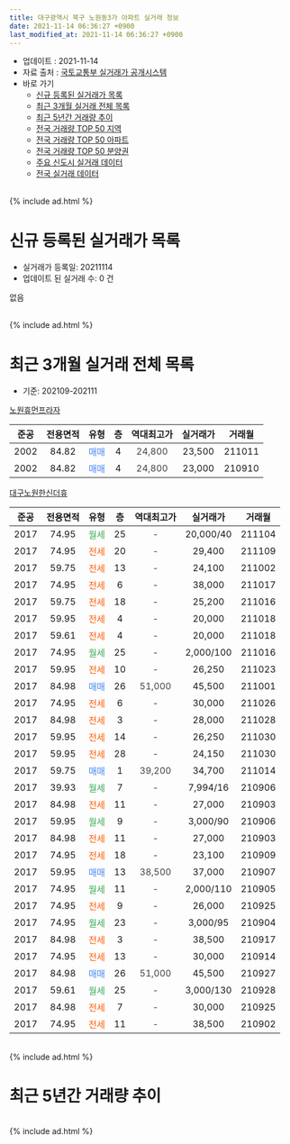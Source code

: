 ```yaml
---
title: 대구광역시 북구 노원동3가 아파트 실거래 정보
date: 2021-11-14 06:36:27 +0900
last_modified_at: 2021-11-14 06:36:27 +0900
---
```


* 업데이트 : 2021-11-14
* 자료 출처 : [국토교통부 실거래가 공개시스템](http://rt.molit.go.kr)
* 바로 가기
    * [신규 등록된 실거래가 목록](#신규-등록된-실거래가-목록)
    * [최근 3개월 실거래 전체 목록](#최근-3개월-실거래-전체-목록)
    * [최근 5년간 거래량 추이](#최근-5년간-거래량-추이)
    * [전국 거래량 TOP 50 지역](https://inasie.github.io/apt-trade-info/최근-3개월-전국에서-가장-거래가-많이-발생한-지역)
    * [전국 거래량 TOP 50 아파트](https://inasie.github.io/apt-trade-info/최근-3개월-전국에서-가장-거래가-많이-발생한-아파트)
    * [전국 거래량 TOP 50 분양권](https://inasie.github.io/apt-trade-info/최근-3개월-전국에서-가장-거래가-많이-발생한-분양권)
    * [주요 신도시 실거래 데이터](https://inasie.github.io/apt-trade-info/주요-신도시)
    * [전국 실거래 데이터](https://inasie.github.io/apt-trade-info/전국)
<br>
{% include ad.html %}
<br>

# 신규 등록된 실거래가 목록
* 실거래가 등록일: 20211114
* 업데이트 된 실거래 수: 0 건

없음

<br>
{% include ad.html %}
<br>

# 최근 3개월 실거래 전체 목록
* 기준: 202109-202111


[노원휴먼프라자](https://search.naver.com/search.naver?query=%EB%8C%80%EA%B5%AC%EA%B4%91%EC%97%AD%EC%8B%9C+%EB%B6%81%EA%B5%AC+%EB%85%B8%EC%9B%90%EB%8F%993%EA%B0%80+%EB%85%B8%EC%9B%90%ED%9C%B4%EB%A8%BC%ED%94%84%EB%9D%BC%EC%9E%90)

|준공|전용면적|유형|층|역대최고가|실거래가|거래월|
|:---:|:---:|:---:|:---:|:---:|:---:|:---:|
|2002|84.82|<span style="color:#4285f3">매매</span>|4|<span style="color:#444444">24,800</span>|23,500|211011|
|2002|84.82|<span style="color:#4285f3">매매</span>|4|<span style="color:#444444">24,800</span>|23,000|210910|

[대구노원한신더휴](https://search.naver.com/search.naver?query=%EB%8C%80%EA%B5%AC%EA%B4%91%EC%97%AD%EC%8B%9C+%EB%B6%81%EA%B5%AC+%EB%85%B8%EC%9B%90%EB%8F%993%EA%B0%80+%EB%8C%80%EA%B5%AC%EB%85%B8%EC%9B%90%ED%95%9C%EC%8B%A0%EB%8D%94%ED%9C%B4)

|준공|전용면적|유형|층|역대최고가|실거래가|거래월|
|:---:|:---:|:---:|:---:|:---:|:---:|:---:|
|2017|74.95|<span style="color:#34a853">월세</span>|25|<span style="color:#444444">-</span>|20,000/40|211104|
|2017|74.95|<span style="color:#ff5a00">전세</span>|20|<span style="color:#444444">-</span>|29,400|211109|
|2017|59.75|<span style="color:#ff5a00">전세</span>|13|<span style="color:#444444">-</span>|24,100|211002|
|2017|74.95|<span style="color:#ff5a00">전세</span>|6|<span style="color:#444444">-</span>|38,000|211017|
|2017|59.75|<span style="color:#ff5a00">전세</span>|18|<span style="color:#444444">-</span>|25,200|211016|
|2017|59.95|<span style="color:#ff5a00">전세</span>|4|<span style="color:#444444">-</span>|20,000|211018|
|2017|59.61|<span style="color:#ff5a00">전세</span>|4|<span style="color:#444444">-</span>|20,000|211018|
|2017|74.95|<span style="color:#34a853">월세</span>|25|<span style="color:#444444">-</span>|2,000/100|211016|
|2017|59.95|<span style="color:#ff5a00">전세</span>|10|<span style="color:#444444">-</span>|26,250|211023|
|2017|84.98|<span style="color:#4285f3">매매</span>|26|<span style="color:#444444">51,000</span>|45,500|211001|
|2017|74.95|<span style="color:#ff5a00">전세</span>|6|<span style="color:#444444">-</span>|30,000|211026|
|2017|84.98|<span style="color:#ff5a00">전세</span>|3|<span style="color:#444444">-</span>|28,000|211028|
|2017|59.95|<span style="color:#ff5a00">전세</span>|14|<span style="color:#444444">-</span>|26,250|211030|
|2017|59.95|<span style="color:#ff5a00">전세</span>|28|<span style="color:#444444">-</span>|24,150|211030|
|2017|59.75|<span style="color:#4285f3">매매</span>|1|<span style="color:#444444">39,200</span>|34,700|211014|
|2017|39.93|<span style="color:#34a853">월세</span>|7|<span style="color:#444444">-</span>|7,994/16|210906|
|2017|84.98|<span style="color:#ff5a00">전세</span>|11|<span style="color:#444444">-</span>|27,000|210903|
|2017|59.95|<span style="color:#34a853">월세</span>|9|<span style="color:#444444">-</span>|3,000/90|210906|
|2017|84.98|<span style="color:#ff5a00">전세</span>|11|<span style="color:#444444">-</span>|27,000|210903|
|2017|74.95|<span style="color:#ff5a00">전세</span>|18|<span style="color:#444444">-</span>|23,100|210909|
|2017|59.95|<span style="color:#4285f3">매매</span>|13|<span style="color:#444444">38,500</span>|37,000|210907|
|2017|74.95|<span style="color:#34a853">월세</span>|11|<span style="color:#444444">-</span>|2,000/110|210905|
|2017|74.95|<span style="color:#ff5a00">전세</span>|9|<span style="color:#444444">-</span>|26,000|210925|
|2017|74.95|<span style="color:#34a853">월세</span>|23|<span style="color:#444444">-</span>|3,000/95|210904|
|2017|84.98|<span style="color:#ff5a00">전세</span>|3|<span style="color:#444444">-</span>|38,500|210917|
|2017|74.95|<span style="color:#ff5a00">전세</span>|13|<span style="color:#444444">-</span>|30,000|210914|
|2017|84.98|<span style="color:#4285f3">매매</span>|26|<span style="color:#444444">51,000</span>|45,500|210927|
|2017|59.61|<span style="color:#34a853">월세</span>|25|<span style="color:#444444">-</span>|3,000/130|210928|
|2017|84.98|<span style="color:#ff5a00">전세</span>|7|<span style="color:#444444">-</span>|30,000|210925|
|2017|74.95|<span style="color:#ff5a00">전세</span>|11|<span style="color:#444444">-</span>|38,500|210902|


<br>
{% include ad.html %}
<br>

# 최근 5년간 거래량 추이


<div style="width:100%;">
    <canvas id="deal_progress" height="200"></canvas>
</div>

<script>
new Chart(document.getElementById("deal_progress"), {
    type: 'line',
    data: {
        labels: ['201611','201612','201701','201702','201703','201704','201705','201706','201707','201708','201709','201710','201711','201712','201801','201802','201803','201804','201805','201806','201807','201808','201809','201810','201811','201812','201901','201902','201903','201904','201905','201906','201907','201908','201909','201910','201911','201912','202001','202002','202003','202004','202005','202006','202007','202008','202009','202010','202011','202012','202101','202102','202103','202104','202105','202106','202107','202108','202109','202110','202111'],
        datasets: [{
            label: '매매',
            pointRadius: 1,
            data: [0, 0, 0, 0, 0, 0, 0, 0, 0, 2, 1, 1, 1, 4, 20, 11, 3, 3, 3, 4, 0, 3, 4, 0, 1, 3, 0, 0, 3, 2, 1, 1, 12, 11, 17, 17, 8, 10, 14, 13, 5, 4, 8, 15, 8, 13, 15, 12, 42, 17, 6, 7, 6, 10, 20, 3, 5, 4, 3, 3, 0],
            borderColor: "rgba(255, 201, 14, 1)",
            backgroundColor: "rgba(255, 201, 14, 0.5)",
            fill: false,
            lineTension: 0
        },{
            label: '전월세',
            pointRadius: 1,
            data: [0, 1, 1, 0, 0, 2, 2, 7, 3, 15, 48, 40, 47, 43, 36, 29, 8, 7, 14, 4, 3, 2, 2, 3, 2, 5, 6, 6, 6, 3, 2, 8, 9, 9, 32, 38, 124, 18, 14, 14, 12, 5, 5, 10, 15, 4, 3, 6, 5, 9, 6, 5, 5, 8, 7, 3, 7, 12, 13, 11, 2],
            borderColor: "rgba(0, 141, 185, 1)",
            backgroundColor: "rgba(0, 141, 185, 0.5)",
            fill: false,
            lineTension: 0
        }
        ]
    },
    options: {
        responsive: true,
        title: {
            display: false
        },
        tooltips: {
            mode: 'index',
            intersect: false
        },
        hover: {
            mode: 'nearest',
            intersect: true
        },
        scales: {
            xAxes: [{
                display: true,
                scaleLabel: {
                    display: true,
                    labelString: '년/월'
                }
            }],
            yAxes: [{
                display: true,
                ticks: {
                    suggestedMin: 0,
                },
                scaleLabel: {
                    display: true,
                    labelString: '실거래 수'
                }
            }]
        }
    }
});

</script>


<br>
{% include ad.html %}
<br>

